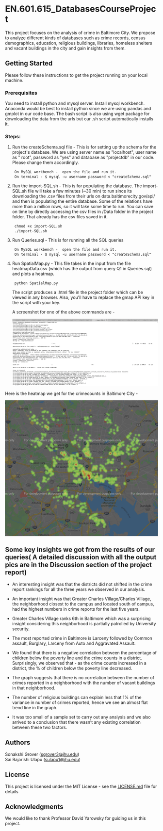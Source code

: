 # EN.601.615_DatabasesCourseProject


This project focuses on the analysis of crime in Baltimore City. We propose to analyze different kinds of databases such as crime records, census demographics, education, religious buildings, libraries, homeless shelters and vacant buildings in the city and gain insights from them. 


## Getting Started

Please follow these instructions to get the project running on your local machine. 

### Prerequisites

You need to install python and mysql server. Install mysql workbench. Anaconda would be best to install python since we are using pandas and gmplot in our code base.  The bash script is also using wget package for downloading the data from the urls but our .sh script automatically installs it. 


### Steps: 

1. Run the createSchema.sql file - This is for setting up the schema for the project's database. We are using server name as 	"localhost", user name as " root", password as "yes" and database as "projectdb" in our code. Please change them 			accordingly. 

		On MySQL workbench -  open the file and run it.
		On terminal - $ mysql -u username password < "createSchema.sql"  

2. Run the import-SQL.sh - This is for populating the database. The import-SQL.sh file will take a few minutes (~30 min) to  	run since its downloading the .csv files from their urls on data.baltimorecity.gov/api/ and then is populating the entire 	 database. Some of the relations have more than a million rows, so it will take some time to run. You can save on time by 	 directly accessing the csv files in /Data folder in the project folder. That already has the csv files saved in it.


		chmod +x import-SQL.sh
		./import-SQL.sh


3. Run Queries.sql -  This is for running all the SQL queries

		On MySQL workbench -  open the file and run it.
		On terminal - $ mysql -u username password < "createSchema.sql"  

4. Run SpatialMap.py - This file takes in the input from the file heatmapData.csv (which has the output from query Q1 in 	   Queries.sql) and plots a heatmap. 

		python SpatialMap.py  
 
   The script produces a .html file in the project folder which can be viewed in any browser. Also, you'll have to replace the gmap API key in the script with your key. 
   
   
   A screenshot for one of the above commands are - 
   
    ![](screenshot3.png)
    
   
Here is the heatmap we get for the crimecounts in Baltimore City - 

 ![Heatmap showing the spread of crimes in Baltimore City](https://raw.githubusercontent.com/SonakshiGrover/EN.601.615_DatabasesCourseProject/master/HeatMap_output/heatmap.png)
 

## Some key insights we got from the results of our queries( A detailed discussion with all the output pics are in the Discussion section of the project report)

* An interesting insight was that the districts did not shifted in the crime report rankings for all the three years we observed in our analysis.

* An important insight was that Greater Charles Village/Charles Village, the neighborhood closest to the campus and located south of campus, had the highest numbers in crime reports for the last five years. 

* Greater Charles Village ranks 6th in Baltimore which was a surprising insight considering this neighborhood is partially patrolled by University security. 

* The most reported crime in Baltimore is Larceny followed by Common assault, Burglary, Larceny from Auto and Aggravated Assault.

* We found that there is a negative correlation between the percentage of children below the poverty line and the crime counts in a district. Surprisingly, we observed that - as the crime counts increased in a district, the %  of children below the poverty line decreased. 

* The graph suggests that there is no correlation between the number of crimes reported in a neighborhood with the number of vacant buildings in that neighborhood. 

* The number of religious buildings can explain less that 1% of the variance in number of crimes reported, hence we see an almost flat trend line in the graph. 

* It was too small of a sample set to carry out any analysis and we also arrived to a conclusion that there wasn’t any existing correlation between these two factors.




## Authors

Sonakshi Grover (sgrover3@jhu.edu) </br>
Sai Rajarishi Ulapu (sulapu1@jhu.edu)

## License

This project is licensed under the MIT License - see the [LICENSE.md](LICENSE.md) file for details

## Acknowledgments

We would like to thank Professor David Yarowsky for guiding us in this project.




